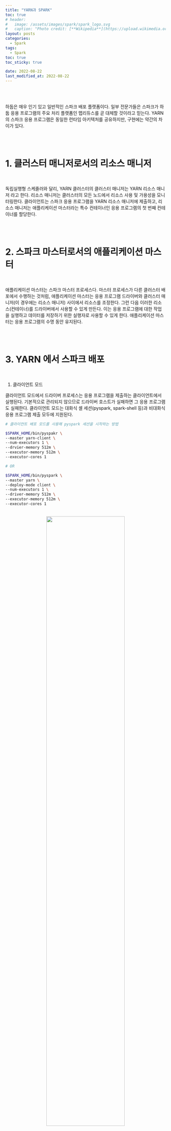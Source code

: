 ```yaml
---
title: "YARN과 SPARK"
toc: true
# header:
#   image: /assets/images/spark/spark_logo.svg
#   caption: "Photo credit: [**Wikipedia**](https://upload.wikimedia.org/wikipedia/commons/f/f3/Apache_Spark_logo.svg)"
layout: posts
categories:
  - Spark
tags:
  - Spark
toc: true
toc_sticky: true

date: 2022-08-22
last_modified_at: 2022-08-22
---
```


<br><br>

하둡은 매우 인기 있고 일반적인 스파크 배포 플랫폼이다. 일부 전문가들은 스파크가 하둡 응용 프로그램의 주요 처리 플랫폼인 맵리듀스를 곧 대체할 것이라고 믿는다. YARN의 스파크 응용 프로그램은 동일한 런타임 아키텍처를 공유하지만, 구현에는 약간의 차이가 있다.

<br><br>

# 1. 클러스터 매니저로서의 리소스 매니저

<br>

독립실행형 스케줄러와 달리, YARN 클러스터의 클러스터 매니저는 YARN 리소스 매니저 라고 한다. 리소스 매니저는 클러스터의 모든 노드에서 리소스 사용 및 가용성을 모니터링한다. 클라이언트는 스파크 응용 프로그램을 YARN 리소스 매니저에 제출하고, 리소스 매니저는 애플리케이션 마스터라는 특수 컨테이너인 응용 프로그램의 첫 번째 컨테이너를 할당한다.

<br><br>

# 2. 스파크 마스터로서의 애플리케이션 마스터

<br>

애플리케이션 마스터는 스파크 마스터 프로세스다. 마스터 프로세스가 다른 클러스터 배포에서 수행하는 것처럼, 애플리케이션 마스터는 응용 프로그램 드라이버와 클러스터 매니저(이 경우에는 리소스 매니저) 사이에서 리소스를 조정한다. 그런 다음 이러한 리소스(컨테이너)를 드라이버에서 사용할 수 있게 만든다. 이는 응용 프로그램에 대한 작업을 실행하고 데이터를 저장하기 위한 실행자로 사용할 수 있게 한다. 애플리케이션 마스터는 응용 프로그램의 수명 동안 유지된다.

<br><br>

# 3. YARN 에서 스파크 배포

<br>

1. 클라이언트 모드

클라이언트 모드에서 드라이버 프로세스는 응용 프로그램을 제출하는 클라이언트에서 실행된다. 기본적으로 관리되지 않으므로 드라이버 호스트가 실패하면 그 응용 프로그램도 실패한다. 클라이언트 모드는 대화식 셸 세션(pyspark, spark-shell 등)과 비대화식 응용 프로그램 제출 모두에 지원된다.

```sh
# 클라이언트 배포 모드를 사용해 pyspark 세션을 시작하는 방법

$SPARK_HOME/bin/pyspakr \
--master yarn-client \
--num-executors 1 \
--drvier-memory 512m \
--executor-memory 512m \
--executor-cores 1

# OR

$SPARK_HOME/bin/pyspark \
--master yarn \
--deploy-mode client \
--num-executors 1 \
--driver-memory 512m \
--executor-memory 512m \
--executor-cores 1
```

<br>

<div align='center'>
<img src='https://user-images.githubusercontent.com/45858414/185921241-922ba540-9521-4be6-b7b9-f62431158899.png' width='70%'/>
</div>

<br>

1. 클라이언트는 스파크 응용 프로그램을 클러스터 매니저(YARN 리소스 매니저)에 제출한다. 드라이버 프로세스, 스파크세션 및 스파크 콘텍스트가 만들어지고, 클라이언트에서 실행된다.
2. 리소스 매니저 응용 프로그램에 대해 애플리케이션 마스터(스파크 마스터)를 할당한다.
3. 애플리케이션 마스터는 리소스 매니저에게 실행자로 사용될 컨테이너를 요청한다. 할당된 컨테이너로 실행자가 생성된다.
4. 클라이언트에 속한 드라이버는 스파크 프로그램의 작업 및 단계 프로세스를 감시하기 위해 실행자와 통신한다. 드라이버는 진행률, 결과 및 상태를 클라이언트에 보고한다.

<br>

2. 클러스터 모드

<br>

클라이언트 배포 모드와 달리, YARN 클러스터 모드에서 실행되는 스파크 응용 프로그램과 드라이버는 애플리케이션 마스터의 하위 프로세스로 클러스터에서 실행된다.
